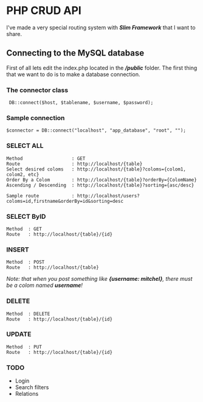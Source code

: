 # PHP CRUD API

I've made a very special routing system with __*Slim Framework*__ that I want to share.

## Connecting to the MySQL database
First of all lets edit the index.php located in the __*/public*__ folder. The first thing that we want to do is to make a database connection.

### The connector class

` DB::connect($host, $tablename, $username, $password);`

### Sample connection 

`$connector = DB::connect("localhost", "app_database", "root", "");`


### SELECT ALL

```
Method					: GET 
Route					: http://localhost/{table}
Select desired coloms	: http://localhost/{table}?coloms={colom1, colom2, etc}
Order By a Colom		: http://localhost/{table}?orderBy={ColomName}
Ascending / Descending 	: http://localhost/{table}?sorting={asc/desc}

Sample route			: http://localhost/users?coloms=id,firstname&orderBy=id&sorting=desc
```
### SELECT ByID
```
Method	: GET 
Route	: http://localhost/{table}/{id}
```

### INSERT
```
Method	: POST 
Route	: http://localhost/{table}
```
*Note: that when you post something like __{username: mitchel}__, there must be a colom named __username__!*
### DELETE
```
Method	: DELETE 
Route	: http://localhost/{table}/{id}
```

### UPDATE
```
Method	: PUT 
Route	: http://localhost/{table}/{id}
```

### TODO
- Login
- Search filters
- Relations
